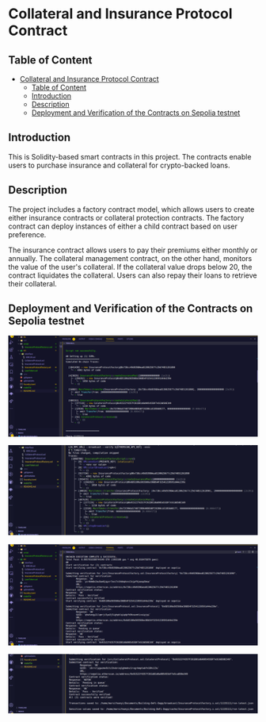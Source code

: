 # Collateral and Insurance Protocol Contract


## Table of Content

- [Collateral and Insurance Protocol Contract](#collateral-and-insurance-protocol-contract)
  - [Table of Content](#table-of-content)
  - [Introduction](#introduction)
  - [Description](#description)
  - [Deployment and Verification of the Contracts on Sepolia testnet](#deployment-and-verification-of-the-contracts-on-sepolia-testnet)
  

## Introduction
This is Solidity-based smart contracts in this project. The contracts enable users to purchase insurance and collateral for crypto-backed loans.

## Description

The project includes a factory contract model, which allows users to create either insurance contracts or collateral protection contracts. The factory contract can deploy instances of either a child contract based on user preference.

The insurance contract allows users to pay their premiums either monthly or annually. The collateral management contract, on the other hand, monitors the value of the user's collateral. If the collateral value drops below 20, the contract liquidates the collateral. Users can also repay their loans to retrieve their collateral.

## Deployment and Verification of the Contracts on Sepolia testnet

![Alt text](images/02.png)

![Alt text](images/11.png)

![Alt text](images/03.png)

![Alt text](images/last.png)